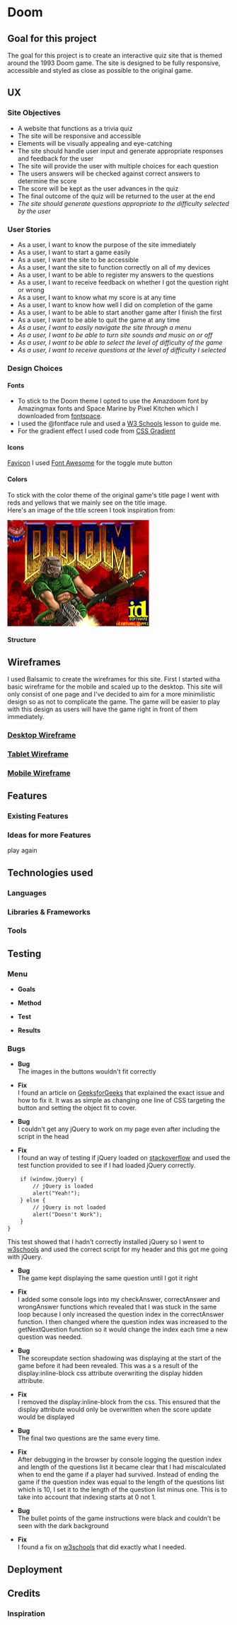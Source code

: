 # **Doom**

## **Goal for this project** 

The goal for this project is to create an interactive quiz site that is themed around the 1993 Doom game. 
The site is designed to be fully responsive, accessible and styled as close as possible to the original game.


## **UX**

### **Site Objectives**

* A website that functions as a trivia quiz
* The site will be responsive and accessible
* Elements will be visually appealing and eye-catching
* The site should handle user input and generate appropriate responses and feedback for the user
* The site will provide the user with multiple choices for each question
* The users answers will be checked against correct answers to determine the score
* The score will be kept as the user advances in the quiz
* The final outcome of the quiz will be returned to the user at the end
* *The site should generate questions appropriate to the difficulty selected by the user* 

### **User Stories**
* As a user, I want to know the purpose of the site immediately
* As a user, I want to start a game easily
* As a user, I want the site to be accessible
* As a user, I want the site to function correctly on all of my devices
* As a user, I want to be able to register my answers to the questions
* As a user, I want to receive feedback on whether I got the question right or wrong
* As a user, I want to know what my score is at any time
* As a user, I want to know how well I did on completion of the game
* As a user, I want to be able to start another game after I finish the first
* As a user, I want to be able to quit the game at any time
* *As a user, I want to easily navigate the site through a menu* 
* *As a user, I want to be able to turn site sounds and music on or off*
* *As a user, I want to be able to select the level of difficulty of the game*
* *As a user, I want to receive questions at the level of difficulty I selected*


### **Design Choices**

#### **Fonts** 
* To stick to the Doom theme I opted to use the Amazdoom font by Amazingmax fonts and Space Marine by Pixel Kitchen which I downloaded from [fontspace](https://www.fontspace.com/category/doom).
* I used the @fontface rule and used a [W3 Schools](https://www.w3schools.com/css/css3_fonts.asp) lesson to guide me.
* For the gradient effect I used code from [CSS Gradient](https://cssgradient.io/blog/css-gradient-text/)

#### **Icons**
[Favicon](https://favicon.io/favicon-converter/)
I used [Font Awesome](https://fontawesome.com/v5.15/icons/volume-mute?style=solid) for the toggle mute button

#### **Colors**
To stick with the color theme of the original game's title page I went with reds and yellows that we mainly see on the title image.  
Here's an image of the title screen I took inspiration from:

![Doom Title](assets/images/doom-title-image.png)

#### **Structure**

## **Wireframes**

I used Balsamic to create the wireframes for this site. First I started witha basic wireframe for the mobile and scaled up to the desktop. This site will only consist of one page and I've decided to aim for a more minimilistic design so as not to complicate the game. The game will be easier to play with this design as users will have the game right in front of them immediately.

### [Desktop Wireframe](wireframes/desktop.png)

### [Tablet Wireframe](wireframes/tablet.png)

### [Mobile Wireframe](wireframes/mobile.png)


## **Features**
 
### **Existing Features**

### **Ideas for more Features**
 play again
## **Technologies used**
 
### **Languages**

### **Libraries & Frameworks**

### **Tools**
 
## **Testing**

### **Menu**

* **Goals**    

* **Method**   

* **Test**    

* **Results**    

### **Bugs**

* **Bug**    
The images in the buttons wouldn't fit correctly
* **Fix**          
I found an article on [GeeksforGeeks](https://www.geeksforgeeks.org/how-to-auto-resize-an-image-to-fit-a-div-container-using-css/) that explained the exact issue and how to fix it. It was as simple as changing one line of CSS targeting the button and setting the object fit to cover.

* **Bug**    
I couldn't get any jQuery to work on my page even after including the script in the head
* **Fix**          
I found an way of testing if jQuery loaded on [stackoverflow](https://stackoverflow.com/questions/7341865/checking-if-jquery-is-loaded-using-javascript) and used the test function provided to see if I had loaded jQuery correctly.

```window.onload = function() {
    if (window.jQuery) {  
        // jQuery is loaded  
        alert("Yeah!");
    } else {
        // jQuery is not loaded
        alert("Doesn't Work");
    }
}
```
This test showed that I hadn't correctly installed jQuery so I went to [w3schools](https://www.w3schools.com/jquery/jquery_get_started.asp) and used the correct script for my header and this got me going with jQuery.

* **Bug**    
The game kept displaying the same question until I got it right
* **Fix**          
I added some console logs into my checkAnswer, correctAnswer and wrongAnswer functions which revealed that I was stuck in the same loop because I only increased the question index in the correctAnswer function.
I then changed where the question index was increased to the getNextQuestion function so it would change the index each time a new question was needed.

* **Bug**    
The scoreupdate section shadowing was displaying at the start of the game before it had been revealed.
This was a s a result of the display:inline-block css attribute overwriting the display hidden attribute.
* **Fix**          
I removed the display:inline-block from the css. This ensured that the display attribute would only be overwritten when the score update would be displayed

* **Bug**    
The final two questions are the same every time.

* **Fix**          
After debugging in the browser by console logging the question index and length of the questions list it became clear that I had miscalculated when to end the game if a player had survived.
Instead of ending the game if the question index was equal to the length of the questions list which is 10, I set it to the length of the question list minus one. This is to take into account that indexing starts at 0 not 1.

* **Bug**    
The bullet points of the game instructions were black and couldn't be seen with the dark background

* **Fix**          
I found a fix on [w3schools](https://www.w3schools.com/howto/howto_css_bullet_color.asp) that did exactly what I needed.

## **Deployment**
 
## **Credits**

### **Inspiration**
